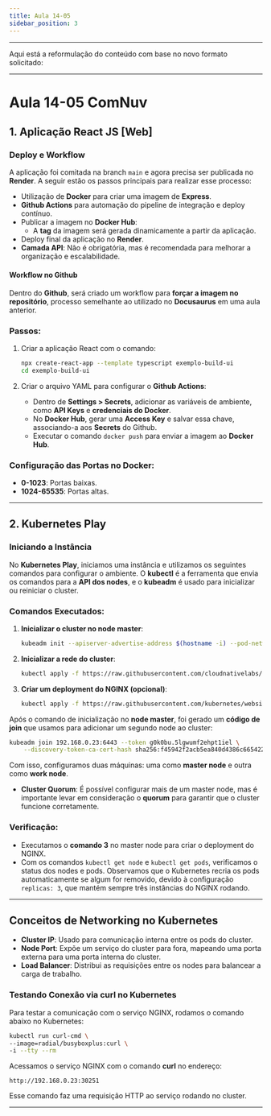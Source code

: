 ```yaml
---
title: Aula 14-05
sidebar_position: 3
---
```

---

Aqui está a reformulação do conteúdo com base no novo formato solicitado:

---

# Aula 14-05 ComNuv

## 1. Aplicação React JS [Web]

### Deploy e Workflow

A aplicação foi comitada na branch `main` e agora precisa ser publicada no **Render**. A seguir estão os passos principais para realizar esse processo:

- Utilização de **Docker** para criar uma imagem de **Express**.
- **Github Actions** para automação do pipeline de integração e deploy contínuo.
- Publicar a imagem no **Docker Hub**:
  - A **tag** da imagem será gerada dinamicamente a partir da aplicação.
- Deploy final da aplicação no **Render**.
- **Camada API**: Não é obrigatória, mas é recomendada para melhorar a organização e escalabilidade.

#### Workflow no Github

Dentro do **Github**, será criado um workflow para **forçar a imagem no repositório**, processo semelhante ao utilizado no **Docusaurus** em uma aula anterior.

### Passos:

1. Criar a aplicação React com o comando:

   ```bash
   npx create-react-app --template typescript exemplo-build-ui
   cd exemplo-build-ui
   ```

2. Criar o arquivo YAML para configurar o **Github Actions**:
   - Dentro de **Settings > Secrets**, adicionar as variáveis de ambiente, como **API Keys** e **credenciais do Docker**.
   - No **Docker Hub**, gerar uma **Access Key** e salvar essa chave, associando-a aos **Secrets** do Github.
   - Executar o comando `docker push` para enviar a imagem ao **Docker Hub**.

### Configuração das Portas no Docker:

- **0-1023**: Portas baixas.
- **1024-65535**: Portas altas.

---

## 2. Kubernetes Play

### Iniciando a Instância

No **Kubernetes Play**, iniciamos uma instância e utilizamos os seguintes comandos para configurar o ambiente. O **kubectl** é a ferramenta que envia os comandos para a **API dos nodes**, e o **kubeadm** é usado para inicializar ou reiniciar o cluster.

### Comandos Executados:

1. **Inicializar o cluster no node master**:

   ```bash
   kubeadm init --apiserver-advertise-address $(hostname -i) --pod-network-cidr 10.5.0.0/16
   ```

2. **Inicializar a rede do cluster**:

   ```bash
   kubectl apply -f https://raw.githubusercontent.com/cloudnativelabs/kube-router/master/daemonset/kubeadm-kuberouter.yaml
   ```

3. **Criar um deployment do NGINX (opcional)**:

   ```bash
   kubectl apply -f https://raw.githubusercontent.com/kubernetes/website/master/content/en/examples/application/nginx-app.yaml
   ```

Após o comando de inicialização no **node master**, foi gerado um **código de join** que usamos para adicionar um segundo node ao cluster:

```bash
kubeadm join 192.168.0.23:6443 --token g0k0bu.5lgwumf2ehpt1iel \
    --discovery-token-ca-cert-hash sha256:f45942f2acb5ea840d4386c66542272575fb12a3ff95a2e91206a3d80d7e4b51
```

Com isso, configuramos duas máquinas: uma como **master node** e outra como **work node**.

- **Cluster Quorum**: É possível configurar mais de um master node, mas é importante levar em consideração o **quorum** para garantir que o cluster funcione corretamente.

### Verificação:

- Executamos o **comando 3** no master node para criar o deployment do NGINX.
- Com os comandos `kubectl get node` e `kubectl get pods`, verificamos o status dos nodes e pods. Observamos que o Kubernetes recria os pods automaticamente se algum for removido, devido à configuração `replicas: 3`, que mantém sempre três instâncias do NGINX rodando.

---

## Conceitos de Networking no Kubernetes

- **Cluster IP**: Usado para comunicação interna entre os pods do cluster.
- **Node Port**: Expõe um serviço do cluster para fora, mapeando uma porta externa para uma porta interna do cluster.
- **Load Balancer**: Distribui as requisições entre os nodes para balancear a carga de trabalho.

### Testando Conexão via curl no Kubernetes

Para testar a comunicação com o serviço NGINX, rodamos o comando abaixo no Kubernetes:

```bash
kubectl run curl-cmd \
--image=radial/busyboxplus:curl \
-i --tty --rm
```

Acessamos o serviço NGINX com o comando **curl** no endereço:

```http
http://192.168.0.23:30251
```

Esse comando faz uma requisição HTTP ao serviço rodando no cluster.

---